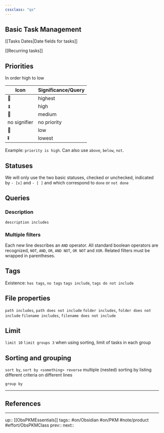 ```yaml
---
cssclass: "qs"
---
```

## Basic Task Management

[[Tasks Dates|Date fields for tasks]]


[[Recurring tasks]]

## Priorities

In order high to low

|Icon|Significance/Query|
|---|---|
|🔺|highest|
|⏫ |high|
|🔼|medium|
|no signifier|no priority|
|🔽|low|
|⏬️|lowest|

Example: `priority is high`. Can also use `above`, `below`, `not`.

## Statuses

We will only use the two basic statuses, checked or unchecked, indicated by `- [x]` and `- [ ]` and which correspond to `done` or `not done`

## Queries




### Description

`description includes`

### Multiple filters

Each new line describes an `AND` operator. All standard boolean operators are recognized, `NOT`, `AND`, `OR`, `AND NOT`, `OR NOT` and `XOR`. Related filters must be wrapped in parentheses.

## Tags

Existence: `has tags`, `no tags`
`tags include`, `tags do not include`

## File properties

`path includes`, `path does not include`
`folder includes`, `folder does not include`
`filename includes`, `filename does not include`

## Limit

`limit 10`
`limit groups 3` when using sorting, limit of tasks in each group

## Sorting and grouping

`sort by`, `sort by <something> reverse`
multiple (nested) sorting by listing different criteria on different lines

`group by`



---
## References



---
up:: [[ObsPKMEssentials]]
tags:: #on/Obsidian #on/PKM  #note/product #effort/ObsPKMClass 
prev:: 
next:: 
